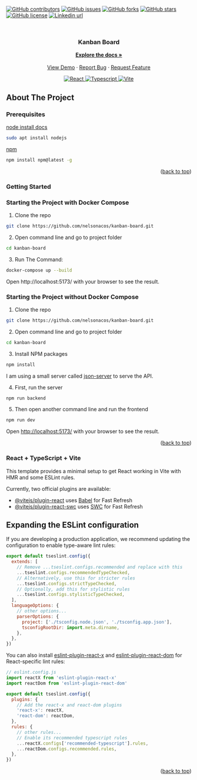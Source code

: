 <div id="top"></div>

[![GitHub contributors](https://img.shields.io/github/contributors/nelsonacos/kanban-board.svg?style=for-the-badge)](https://github.com/nelsonacos/kanban-boards/graphs/contributors)
[![GitHub issues](https://img.shields.io/github/issues/nelsonacos/kanban-board?style=for-the-badge)](https://github.com/nelsonacos/kanban-board/issues)
[![GitHub forks](https://img.shields.io/github/forks/nelsonacos/kanban-board?style=for-the-badge)](https://github.com/nelsonacos/kanban-board/network)
[![GitHub stars](https://img.shields.io/github/stars/nelsonacos/kanban-board?style=for-the-badge)](https://github.com/nelsonacos/kanban-board/stargazers)
[![GitHub license](https://img.shields.io/github/license/nelsonacos/kanban-boards?style=for-the-badge)](https://github.com/nelsonacos/kanban-board/blob/main/LICENSE)
[![Linkedin url](https://img.shields.io/badge/-LinkedIn-black.svg?color=%23555555&logo=linkedin&style=for-the-badge)](https://www.linkedin.com/in/nelchar/)

<br />
<div align="center">

  <h3 align="center">Kanban Board</h3>

  <p align="center">
    <a href="#top"><strong>Explore the docs »</strong></a>
    <br />
    <br />
    <a href="#">View Demo</a>
    ·
    <a href="https://github.com/nelsonacos/kanban-board/issues">Report Bug</a>
    ·
    <a href="https://github.com/nelsonacos/kanban-board/issues">Request Feature</a>
  </p>
</div>

<p align="center">
    <a href="https://github.com/nelsonacos/kanban-board">
        <img src="https://img.shields.io/badge/react-black?style=for-the-badge&logo=react" alt="React">
    </a>
    <a href="https://github.com/nelsonacos/kanban-board">
        <img src="https://img.shields.io/badge/typescript-black?style=for-the-badge&logo=typescript" alt="Typescript">
    </a>
    <a href="https://github.com/nelsonacos/kanban-board">
        <img src="https://img.shields.io/badge/Vite-black?style=for-the-badge&logo=Vite" alt="Vite">
    </a>
</p>

## About The Project

### Prerequisites

[node install docs](https://nodejs.org/es/download/package-manager/)

```sh
sudo apt install nodejs
```

[npm](https://www.npmjs.com/package/npm-install)

```sh
npm install npm@latest -g
```

<p align="right">(<a href="#top">back to top</a>)</p>

### Getting Started

### Starting the Project with Docker Compose

1. Clone the repo

```sh
git clone https://github.com/nelsonacos/kanban-board.git
```

2. Open command line and go to project folder 

```bash
cd kanban-board
```
3. Run The Command:

```sh
docker-compose up --build
```
Open http://localhost:5173/ with your browser to see the result.

### Starting the Project without Docker Compose

1. Clone the repo

```sh
git clone https://github.com/nelsonacos/kanban-board.git
```

2. Open command line and go to project folder 

```bash
cd kanban-board
```

3. Install NPM packages

```sh
npm install
```
   
I am using a small server called [json-server](https://github.com/typicode/json-server) to serve the API.


4. First, run the server

```js
npm run backend
```

5. Then open another command line and run the frontend

```js
npm run dev
```

Open [http://localhost:5173/](http://localhost:5173/) with your browser to see the result.

<p align="right">(<a href="#top">back to top</a>)</p>

### React + TypeScript + Vite

This template provides a minimal setup to get React working in Vite with HMR and some ESLint rules.

Currently, two official plugins are available:

- [@vitejs/plugin-react](https://github.com/vitejs/vite-plugin-react/blob/main/packages/plugin-react/README.md) uses [Babel](https://babeljs.io/) for Fast Refresh
- [@vitejs/plugin-react-swc](https://github.com/vitejs/vite-plugin-react-swc) uses [SWC](https://swc.rs/) for Fast Refresh

## Expanding the ESLint configuration

If you are developing a production application, we recommend updating the configuration to enable type-aware lint rules:

```js
export default tseslint.config({
  extends: [
    // Remove ...tseslint.configs.recommended and replace with this
    ...tseslint.configs.recommendedTypeChecked,
    // Alternatively, use this for stricter rules
    ...tseslint.configs.strictTypeChecked,
    // Optionally, add this for stylistic rules
    ...tseslint.configs.stylisticTypeChecked,
  ],
  languageOptions: {
    // other options...
    parserOptions: {
      project: ['./tsconfig.node.json', './tsconfig.app.json'],
      tsconfigRootDir: import.meta.dirname,
    },
  },
})
```

You can also install [eslint-plugin-react-x](https://github.com/Rel1cx/eslint-react/tree/main/packages/plugins/eslint-plugin-react-x) and [eslint-plugin-react-dom](https://github.com/Rel1cx/eslint-react/tree/main/packages/plugins/eslint-plugin-react-dom) for React-specific lint rules:

```js
// eslint.config.js
import reactX from 'eslint-plugin-react-x'
import reactDom from 'eslint-plugin-react-dom'

export default tseslint.config({
  plugins: {
    // Add the react-x and react-dom plugins
    'react-x': reactX,
    'react-dom': reactDom,
  },
  rules: {
    // other rules...
    // Enable its recommended typescript rules
    ...reactX.configs['recommended-typescript'].rules,
    ...reactDom.configs.recommended.rules,
  },
})
```
<p align="right">(<a href="#top">back to top</a>)</p>
